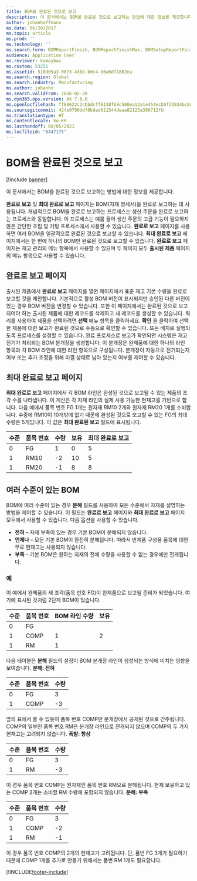 ```yaml
---
title: BOM을 완료된 것으로 보고
description: 이 문서에서는 BOM을 완료된 것으로 보고하는 방법에 대한 정보를 제공합니다.
author: johanhoffmann
ms.date: 06/20/2017
ms.topic: article
ms.prod: ''
ms.technology: ''
ms.search.form: BOMReportFinish, BOMReportFinishMax, BOMSetupReportFinish
audience: Application User
ms.reviewer: kamaybac
ms.custom: 53251
ms.assetid: 510d05a3-0073-438d-b0c4-b6a6df1882ea
ms.search.region: Global
ms.search.industry: Manufacturing
ms.author: johanho
ms.search.validFrom: 2016-02-28
ms.dyn365.ops.version: AX 7.0.0
ms.openlocfilehash: ff88622c2cbbdcff6130fb8c500ea12a1e454ecb5f33834bc0a69718038c9e89
ms.sourcegitcommit: 42fe9790ddf0bdad911544deaa82123a396712fb
ms.translationtype: HT
ms.contentlocale: ko-KR
ms.lasthandoff: 08/05/2021
ms.locfileid: "8447175"
---
```

# <a name="report-boms-as-finished"></a>BOM을 완료된 것으로 보고

[!include [banner](../includes/banner.md)]

이 문서에서는 BOM을 완료된 것으로 보고하는 방법에 대한 정보를 제공합니다.

**완료로 보고** 및 **최대 완료로 보고** 페이지는 BOM(자재 명세서)을 완료로 보고하는 데 사용됩니다. 개념적으로 BOM을 완료로 보고하는 프로세스는 생산 주문을 완료로 보고하는 프로세스와 동일합니다. 이 프로세스는 예를 들어 생산 주문의 고급 기능이 필요하지 않은 간단한 조립 및 키팅 프로세스에서 사용할 수 있습니다. **완료로 보고** 페이지를 사용하면 여러 BOM을 일괄적으로 완료된 것으로 보고할 수 있습니다. **최대 완료로 보고** 페이지에서는 한 번에 하나의 BOM만 완료된 것으로 보고할 수 있습니다. **완료로 보고** 페이지는 재고 관리의 메뉴 항목에서 사용할 수 있으며 두 페이지 모두 **출시된 제품** 페이지의 메뉴 항목으로 사용할 수 있습니다.

## <a name="report-as-finished-page"></a>완료로 보고 페이지
출시된 제품에서 **완료로 보고** 페이지를 열면 페이지에서 표준 재고 기본 수량을 완료로 보고할 것을 제안합니다. 기본적으로 활성 BOM 버전이 표시되지만 승인된 다른 버전이 있는 경우 BOM 버전을 변경할 수 있습니다. 또한 이 페이지에서는 완료된 것으로 보고되어야 하는 출시된 제품에 대한 레코드를 삭제하고 새 레코드를 생성할 수 있습니다. 쿼리를 사용하여 제품을 선택하려면 **선택** 메뉴 항목을 클릭하세요. **확인** 을 클릭하여 선택한 제품에 대한 보고가 완료된 것으로 수동으로 확인할 수 있습니다. 또는 배치로 실행되도록 프로세스를 설정할 수 있습니다. 완료 프로세스로 보고가 확인되면 시스템은 재고 전기가 처리되는 BOM 분개장을 생성합니다. 이 분개장은 완제품에 대한 하나의 라인 항목과 각 BOM 라인에 대한 라인 항목으로 구성됩니다. 분개장이 자동으로 전기되는지 여부 또는 추가 조정을 위해 미결 상태로 남아 있는지 여부를 제어할 수 있습니다.

## <a name="max-report-as-finished-page"></a>최대 완료로 보고 페이지
**최대 완료로 보고** 페이지에서 각 BOM 라인은 완성된 것으로 보고될 수 있는 제품의 조각 수를 나타냅니다. 이 계산은 각 자재 라인의 실제 사용 가능한 현재고를 기반으로 합니다. 다음 예에서 품목 번호 FG 1개는 원자재 RM10 2개와 원자재 RM20 1개를 소비합니다. 수중에 RM10이 10개밖에 없기 때문에 완성된 것으로 보고할 수 있는 FG의 최대 수량은 5개입니다. 이 값은 **최대 완료된 보고** 필드에 표시됩니다.

| 수준 | 품목 번호 | 수량 | 보유 | 최대 완료로 보고 |
|-------|-------------|----------|---------|-------------------------|
| 0     | FG          |  1       | 0       | 5                       |
| 1     | RM10        | -2       | 10      | 5                       |
| 1     | RM20        | -1       |  8      | 8                       |

## <a name="boms-that-have-multiple-levels"></a>여러 수준이 있는 BOM
BOM에 여러 수준이 있는 경우 **분해** 필드를 사용하여 모든 수준에서 자재를 설명하는 방법을 제어할 수 있습니다. 이 필드는 **완료로 보고** 페이지와 **최대 완료로 보고** 페이지 모두에서 사용할 수 있습니다. 다음 옵션을 사용할 수 있습니다.

-   **전혀** – 자재 부족이 있는 경우 기본 BOM이 분해되지 않습니다.
-   **언제나** – 모든 기본 BOM이 완전히 분해됩니다. 따라서 반제품 구성품 품목에 대한 무료 현재고는 사용되지 않습니다.
-   **부족** – 기본 BOM은 원하는 자재의 전체 수량을 사용할 수 없는 경우에만 전개됩니다.

### <a name="example"></a>예

이 예에서 완제품의 세 조각(품목 번호 FG)이 완제품으로 보고될 준비가 되었습니다. 여기에 표시된 것처럼 2단계 BOM이 있습니다.

| 수준 | 품목 번호 | BOM 라인 수량 | 보유 |
|-------|-------------|-------------------|---------|
| 0     | FG          |                   |         |
| 1     | COMP        | 1                 | 2       |
| 1     | RM          | 1                 |         |

다음 테이블은 **분해** 필드의 설정이 BOM 분개장 라인이 생성되는 방식에 미치는 영향을 보여줍니다. **분해: 전혀**

| 수준 | 품목 번호 | 수량 |
|-------|-------------|----------|
| 0     | FG          | 3        |
| 1     | COMP        | -3       |

앞의 표에서 볼 수 있듯이 품목 번호 COMP만 분개장에서 공제된 것으로 간주됩니다. COMP의 일부인 품목 번호 RM은 분개장 라인으로 전개되지 않으며 COMP의 두 가지 현재고는 고려되지 않습니다. **폭발: 항상**

| 수준 | 품목 번호 | 수량 |
|-------|-------------|----------|
| 0     | FG          | 3        |
| 1     | RM          | -3       |

이 경우 품목 번호 COMP는 원자재인 품목 번호 RM으로 분해됩니다. 현재 보유하고 있는 COMP 2개는 소비할 RM 수량에 포함되지 않습니다. **분해: 부족**

| 수준 | 품목 번호 | 수량 |
|-------|-------------|----------|
| 0     | FG          | 3        |
| 1     | COMP        | -2       |
| 1     | RM          | -1       |

이 경우 품목 번호 COMP의 2개의 현재고가 고려됩니다. 단, 품번 FG 3개가 필요하기 때문에 COMP 1개를 추가로 만들기 위해서는 품번 RM 1개도 필요합니다.





[!INCLUDE[footer-include](../../includes/footer-banner.md)]
